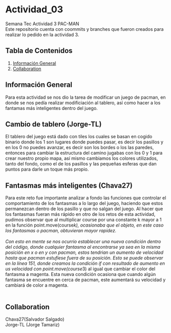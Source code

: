 # Actividad_03
Semana Tec Actividad 3 PAC-MAN
</br>
Este repositorio cuenta con coommits y branches que fueron creados para realizar lo pedido en la actividad 3.

## Tabla de Contenidos
1. [Información General](#general-info)
2. [Collaboration](#collaboration)

## Información General
Para esta actividad se nos dio la tarea de modificar un juego de pacman, en donde se nos pedía realizar modificiación al tablero, así como hacer a los fantamas más inteligentes dentro del juego.


## Cambio de tablero (Jorge-TL)
El tablero del juego está dado con tiles los cuales se basan en cogido binario donde los 1 son lugares donde puedes pasar, es decir los pasillos y en los 0 no puedes avanzar, es decir son los bordes o los las paredes, entonces para cambiar la estructura del camino jugabas con los 0 y 1 para crear nuestro propio mapa, así mismo cambiamos los colores utilizados, tanto del fondo, como el de los pasillos y las pequeñas esferas que dan puntos para darle un toque más propio.

## Fantasmas más inteligentes (Chava27)
Para este reto fue importante analizar a fondo las funciones que controlar el comportamiento de los fantasmas a lo largo del juego, haciendo que estos permanezcan dentro de los pasillo y que no salgan del juego. Al hacer que los fantasmas fueran más rápido
en otro de los retos de esta actividad, pudimos observar que al multiplicar course por una constante k mayor a 1 en la función point.move(course*k), ocasionaba que el objeto, en este caso los fantasmas o pacman, obtuvieran mayor rapidez. 
</br>
</br>
Con esto en mente se nos ocurrio establecer una nueva condición dentro del código, donde cualquier fantasma al encontrarse ya sea en la misma posición en x o en y con pacman, estos tendrian un aumento de velocidad hasta que pacman estufiese fuera de su posición. Esto se puede observar en la línea 151, donde creamos la condición if con resultado de aumento en us velocidad con point.move(course*3) al igual que cambiar el color del fantasma a magenta. Esta nueva condición ocasiona que cuando algún fantasma se encuentre en cerca de pacman, este aumentará su velocidad y cambiará de color a magenta.
</br>
</br>

## Collaboration 
Chava27(Salvador Salgado)
</br>
Jorge-TL (Jorge Tamariz)
